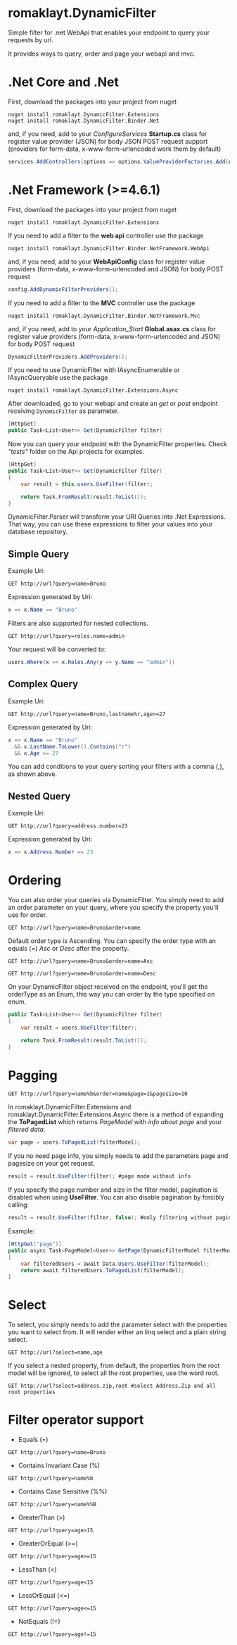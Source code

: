 # romaklayt.DynamicFilter
Simple filter for .net WebApi that enables your endpoint to query your requests by url.

It provides ways to query, order and page your webapi and mvc.

# .Net Core and .Net

First, download the packages into your project from nuget
```batch
nuget install romaklayt.DynamicFilter.Extensions
nuget install romaklayt.DynamicFilter.Binder.Net
```
and, if you need, add to your *ConfigureServices* **Startup.cs** class for register value provider (JSON) for body JSON POST request support (providers for form-data, x-www-form-urlencoded work  them by default)
```C#
services.AddControllers(options => options.ValueProviderFactories.Add(new JsonBodyValueProviderFactory()));
```

# .Net Framework (>=4.6.1)

First, download the packages into your project from nuget
```batch
nuget install romaklayt.DynamicFilter.Extensions
```

If you need to add a filter to the **web api** controller use the package
```batch
nuget install romaklayt.DynamicFilter.Binder.NetFramework.WebApi
```

and, if you need, add to your **WebApiConfig** class for register value providers (form-data, x-www-form-urlencoded and JSON) for body POST request
```C#
config.AddDynamicFilterProviders();
```

If you need to add a filter to the **MVC** controller use the package
```batch
nuget install romaklayt.DynamicFilter.Binder.NetFramework.Mvc
```

and, if you need, add to your *Application_Start* **Global.asax.cs** class for register value providers (form-data, x-www-form-urlencoded and JSON) for body POST request
```C#
DynamicFilterProviders.AddProviders();
```

If you need to use DynamicFilter with IAsyncEnumerable or IAsyncQueryable use the package
```batch
nuget install romaklayt.DynamicFilter.Extensions.Async
```

After downloaded, go to your webapi and create an *get* or *post* endpoint receiving ``` DynamicFilter ``` as parameter.

```C#
[HttpGet]
public Task<List<User>> Get(DynamicFilter filter)
```

Now you can query your endpoint with the DynamicFilter properties. Check *"tests"* folder on the Api projects for examples.

```C#
[HttpGet]
public Task<List<User>> Get(DynamicFilter filter)
{
    var result = this.users.UseFilter(filter);

    return Task.FromResult(result.ToList());
}
```

DynamicFilter.Parser will transform your URI Queries into .Net Expressions. That way, you can use these expressions to filter your values into your database repository.


## Simple Query

Example Uri:

```http
GET http://url?query=name=Bruno
```
Expression generated by Uri:

```C#
x => x.Name == "Bruno"
```

Filters are also supported for nested collections. 
```http
GET http://url?query=roles.name=admin
```

Your request will be converted to:
```C#
users.Where(x => x.Roles.Any(y => y.Name == "admin"))
```
## Complex Query

Example Uri:

```http
GET http://url?query=name=Bruno,lastname%r,age>=27
```
Expression generated by Uri:

```C#
x => x.Name == "Bruno" 
  && x.LastName.ToLower().Contains("r") 
  && x.Age >= 27
```

You can add conditions to your query sorting your filters with a comma (,), as shown above.

## Nested Query

Example Uri:

```http
GET http://url?query=address.number=23
```

Expression generated by Uri:
```C#
x => x.Address.Number == 23
```

# Ordering

You can also order your queries via DynamicFilter. You simply need to add an order parameter on your query, where you specify the property you'll use for order.

```http
GET http://url?query=name=Bruno&order=name
```

Default order type is Ascending. You can specify the order type with an equals (=) *Asc* or *Desc* after the property.

```http
GET http://url?query=name=Bruno&order=name=Asc

GET http://url?query=name=Bruno&order=name=Desc
```

On your DynamicFilter object received on the endpoint, you'll get the orderType as an Enum, this way you can order by the type specified on enum.

```C#
public Task<List<User>> Get(DynamicFilter filter)
{
    var result = users.UseFilter(filter);

    return Task.FromResult(result.ToList());
}
```

# Pagging


```http
GET http://url?query=name%b&order=name&page=1&pagesize=10
```

In romaklayt.DynamicFilter.Extensions and romaklayt.DynamicFilter.Extensions.Async there is a method of expanding the **ToPagedList** which returns *PageModel* with *info about page* and your *filtered data*. 

```C#
var page = users.ToPagedList(filterModel);
```

If you no need page info, you simply needs to add the parameters page and pagesize on your get request.

```C#
result = result.UseFilter(filter); #page mode without info
```

If you specify the page number and size in the filter model, pagination is disabled when using **UseFilter**. 
You can also disable pagination by forcibly calling:
```C#
result = result.UseFilter(filter, false); #only filtering without pagination
```

Example:

```C#
[HttpGet("page")]
public async Task<PageModel<User>> GetPage(DynamicFilterModel filterModel)
{
    var filteredUsers = await Data.Users.UseFilter(filterModel);
    return await filteredUsers.ToPagedList(filterModel);
}
```

# Select

To select, you simply needs to add the parameter select with the properties you want to select from. It will render either an linq select and a plain string select.

```http
GET http://url?select=name,age
```

If you select a nested property, from default, the properties from the root model will be ignored, to select all the root properties, use the word root.
```http
GET http://url?select=address.zip,root #select Address.Zip and all root properties
```

# Filter operator support

- Equals (=)

```http
GET http://url?query=name=Bruno
```

- Contains Invariant Case (%)

```http
GET http://url?query=name%b
```

- Contains Case Sensitive (%%)

```http
GET http://url?query=name%%B
```

- GreaterThan (>)

```http
GET http://url?query=age>15
```

- GreaterOrEqual (>=)

```http
GET http://url?query=age>=15
```

- LessThan (<)

```http
GET http://url?query=age<15
```

- LessOrEqual (<=)

```http
GET http://url?query=age<=15
```

- NotEquals (!=)

```http
GET http://url?query=age!=15
```

